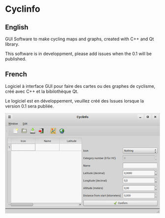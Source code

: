 # Cyclinfo

## English
GUI Software to make cycling maps and graphs, created with C++ and Qt library.

This software is in developpment, please add issues when the 0.1 will be published.

## French
Logiciel à interface GUI pour faire des cartes ou des graphes de cyclisme, créé avec C++ et la bibilothèque Qt.

Le logiciel est en développement, veuillez créé des Issues lorsque la version 0.1 sera publiée.

![screenshot](screenshot.png)
